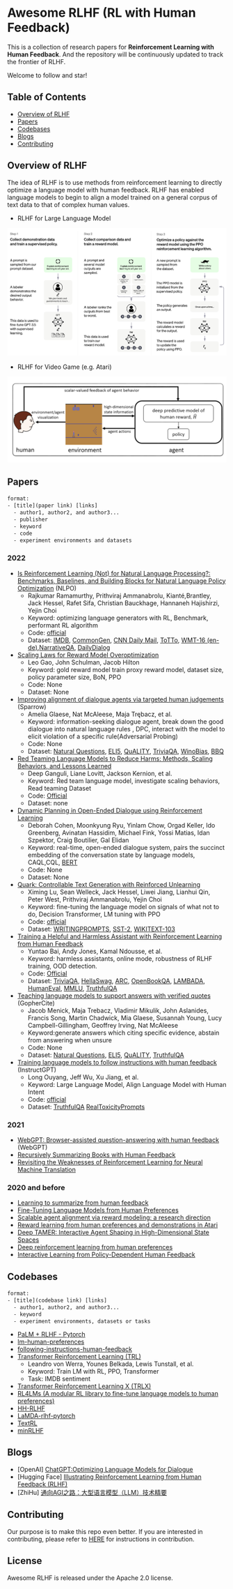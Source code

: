 # Awesome RLHF (RL with Human Feedback)

This is a collection of research papers for **Reinforcement Learning with Human Feedback**.
And the repository will be continuously updated to track the frontier of RLHF.

Welcome to follow and star!

## Table of Contents

- [Overview of RLHF](#overview-of-rlhf)
- [Papers](#papers)
- [Codebases](#codebases)
- [Blogs](#blogs)
- [Contributing](#contributing)

## Overview of RLHF

The idea of RLHF is to use methods from reinforcement learning to directly optimize a language model with human feedback. RLHF has enabled language models to begin to align a model trained on a general corpus of text data to that of complex human values.

- RLHF for Large Language Model

![image info](./overview_chatgpt.png)

- RLHF for Video Game (e.g. Atari)

![image info](./overview_video_game.png)

## Papers

```
format:
- [title](paper link) [links]
  - author1, author2, and author3...
  - publisher
  - keyword 
  - code 
  - experiment environments and datasets
```

### 2022

- [Is Reinforcement Learning (Not) for Natural Language Processing?: Benchmarks, Baselines, and Building Blocks for Natural Language Policy Optimization](https://arxiv.org/abs/2210.01241) (NLPO)
  - Rajkumar Ramamurthy, Prithviraj Ammanabrolu, Kianté,Brantley, Jack Hessel, Rafet Sifa, Christian Bauckhage, Hannaneh Hajishirzi, Yejin Choi 
  - Keyword: optimizing language generators with RL, Benchmark,  performant RL algorithm
  - Code: [official](https://github.com/allenai/RL4LMs) 
  - Dataset: [IMDB](https://www.imdb.com/interfaces/), [CommonGen](https://inklab.usc.edu/CommonGen/), [CNN Daily Mail](https://github.com/abisee/cnn-dailymail), [ToTTo](https://github.com/google-research-datasets/ToTTo), [WMT-16 (en-de)](https://www.statmt.org/wmt16/it-translation-task.html),[NarrativeQA](https://github.com/deepmind/narrativeqa), [DailyDialog](http://yanran.li/dailydialog) 
- [Scaling Laws for Reward Model Overoptimization](https://arxiv.org/abs/2210.10760)
  - Leo Gao, John Schulman, Jacob Hilton
  - Keyword: gold reward model train proxy reward model, dataset size, policy parameter size, BoN, PPO
  - Code: None
  - Dataset: None
- [Improving alignment of dialogue agents via targeted human judgements](https://arxiv.org/abs/2209.14375) (Sparrow)
  - Amelia Glaese, Nat McAleese, Maja Trębacz, et al.
  - Keyword: information-seeking dialogue agent, break down the good dialogue into natural language rules , DPC, interact with the model to elicit violation of a specific rule(Adversarial Probing)
  - Code: None
  - Dataset: [Natural Questions](https://ai.google.com/research/NaturalQuestions), [ELI5](https://facebookresearch.github.io/ELI5/), [QuALITY](https://github.com/nyu-mll/quality), [TriviaQA](http://nlp.cs.washington.edu/triviaqa/), [WinoBias](https://github.com/uclanlp/corefBias/tree/master/WinoBias/wino), [BBQ](https://github.com/nyu-mll/BBQ)
- [Red Teaming Language Models to Reduce Harms: Methods, Scaling Behaviors, and Lessons Learned](https://arxiv.org/abs/2209.07858)
  - Deep Ganguli, Liane Lovitt, Jackson Kernion, et al.
  - Keyword: Red team language model, investigate scaling behaviors, Read teaming Dataset
  - Code: [Official](https://github.com/anthropics/hh-rlhf)
  - Dataset: none
- [Dynamic Planning in Open-Ended Dialogue using Reinforcement Learning](https://arxiv.org/abs/2208.02294)
  - Deborah Cohen, Moonkyung Ryu, Yinlam Chow, Orgad Keller, Ido Greenberg, Avinatan Hassidim, Michael Fink, Yossi Matias, Idan Szpektor, Craig Boutilier, Gal Elidan
  - Keyword: real-time, open-ended dialogue system, pairs the succinct embedding of the conversation state by language models, CAQL,CQL, [BERT](https://github.com/google-research/bert)
  - Code: None
  - Dataset: None
- [Quark: Controllable Text Generation with Reinforced Unlearning](https://arxiv.org/abs/2205.13636)
  - Ximing Lu, Sean Welleck, Jack Hessel, Liwei Jiang, Lianhui Qin, Peter West, Prithviraj Ammanabrolu, Yejin Choi
  - Keyword: fine-tuning the language model on signals of what not to do, Decision Transformer, LM tuning with PPO
  - Code: [official](https://github.com/gximinglu/quark)
  - Dataset: [WRITINGPROMPTS](https://www.kaggle.com/datasets/ratthachat/writing-prompts), [SST-2](https://huggingface.co/distilbert-base-uncased-finetuned-sst-2-english), [WIKITEXT-103](https://blog.salesforceairesearch.com/the-wikitext-long-term-dependency-language-modeling-dataset/)
- [Training a Helpful and Harmless Assistant with Reinforcement Learning from Human Feedback](https://arxiv.org/abs/2204.05862)
  - Yuntao Bai, Andy Jones, Kamal Ndousse, et al.
  - Keyword: harmless assistants, online mode, robustness of RLHF training, OOD detection.
  - Code: [Official](https://github.com/anthropics/hh-rlhf)
  - Dataset: [TriviaQA](http://nlp.cs.washington.edu/triviaqa/), [HellaSwag](https://rowanzellers.com/hellaswag/), [ARC](https://allenai.org/data/arc), [OpenBookQA](https://allenai.org/data/open-book-qa), [LAMBADA](https://zenodo.org/record/2630551#.Y_KLJ-yZNhF), [HumanEval](https://github.com/openai/human-eval), [MMLU](https://github.com/hendrycks/test), [TruthfulQA](https://github.com/sylinrl/TruthfulQA)
- [Teaching language models to support answers with verified quotes](https://arxiv.org/abs/2203.11147) (GopherCite)
  - Jacob Menick, Maja Trebacz, Vladimir Mikulik, John Aslanides, Francis Song, Martin Chadwick, Mia Glaese, Susannah Young, Lucy Campbell-Gillingham, Geoffrey Irving, Nat McAleese
  - Keyword:generate answers which citing specific evidence, abstain from answering when unsure
  - Code: None
  - Dataset: [Natural Questions](https://ai.google.com/research/NaturalQuestions), [ELI5](https://facebookresearch.github.io/ELI5/), [QuALITY](https://github.com/nyu-mll/quality), [TruthfulQA](https://github.com/sylinrl/TruthfulQA)
- [Training language models to follow instructions with human feedback](https://arxiv.org/abs/2203.02155) (InstructGPT)
  - Long Ouyang, Jeff Wu, Xu Jiang, et al.
  - Keyword: Large Language Model, Align Language Model with Human Intent
  - Code: [official](https://github.com/openai/following-instructions-human-feedback)
  - Dataset: [TruthfulQA](https://github.com/sylinrl/TruthfulQA) [RealToxicityPrompts](https://allenai.org/data/real-toxicity-prompts)

### 2021
- [WebGPT: Browser-assisted question-answering with human feedback](https://arxiv.org/abs/2112.09332) (WebGPT)
- [Recursively Summarizing Books with Human Feedback](https://arxiv.org/abs/2109.10862)
- [Revisiting the Weaknesses of Reinforcement Learning for Neural Machine Translation](https://arxiv.org/abs/2106.08942)


### 2020 and before

- [Learning to summarize from human feedback](https://arxiv.org/abs/2009.01325)
- [Fine-Tuning Language Models from Human Preferences](https://arxiv.org/abs/1909.08593)
- [Scalable agent alignment via reward modeling: a research direction](https://arxiv.org/abs/1811.07871)
- [Reward learning from human preferences and demonstrations in Atari](https://arxiv.org/abs/1811.06521)
- [Deep TAMER: Interactive Agent Shaping in High-Dimensional State Spaces](https://arxiv.org/abs/1709.10163)
- [Deep reinforcement learning from human preferences](https://arxiv.org/abs/1706.03741)
- [Interactive Learning from Policy-Dependent Human Feedback](https://arxiv.org/abs/1701.06049)

## Codebases
```
format:
- [title](codebase link) [links]
  - author1, author2, and author3...
  - keyword 
  - experiment environments, datasets or tasks
```

- [PaLM + RLHF - Pytorch](https://github.com/lucidrains/PaLM-rlhf-pytorch)
- [lm-human-preferences](https://github.com/openai/lm-human-preferences)
- [following-instructions-human-feedback](https://github.com/openai/following-instructions-human-feedback)
- [Transformer Reinforcement Learning (TRL)](https://github.com/lvwerra/trl)
  - Leandro von Werra, Younes Belkada, Lewis Tunstall, et al.
  - Keyword: Train LM with RL, PPO, Transformer
  - Task: IMDB sentiment
- [Transformer Reinforcement Learning X (TRLX)](https://github.com/CarperAI/trlx)
- [RL4LMs (A modular RL library to fine-tune language models to human preferences)](https://github.com/allenai/RL4LMs)
- [HH-RLHF](https://github.com/anthropics/hh-rlhf)
- [LaMDA-rlhf-pytorch](https://github.com/conceptofmind/LaMDA-rlhf-pytorch)
- [TextRL](https://github.com/voidful/TextRL)
- [minRLHF](https://github.com/thomfoster/minRLHF)



## Blogs
- [OpenAI] [ChatGPT:Optimizing Language Models for Dialogue](https://openai.com/blog/chatgpt)
- [Hugging Face] [Illustrating Reinforcement Learning from Human Feedback (RLHF)](https://huggingface.co/blog/rlhf)
- [ZhiHu] [通向AGI之路：大型语言模型（LLM）技术精要](https://zhuanlan.zhihu.com/p/597586623)


## Contributing

Our purpose is to make this repo even better. If you are interested in contributing, please refer to [HERE](CONTRIBUTING.md) for instructions in contribution.

## License

Awesome RLHF is released under the Apache 2.0 license.
